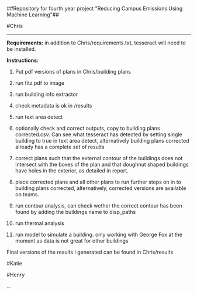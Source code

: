 ##Repository for fourth year project "Reducing Campus Emissions Using Machine Learning"##

#Chris

***

**Requirements:**
in addition to Chris/requirements.txt, tesseract will need to be installed.


**Instructions:**

1. Put pdf versions of plans in Chris/building plans

2. run fitz pdf to image

3. run building info extractor

4. check metadata is ok in /results

5. run text area detect

6. optionally check and correct outputs, copy to building plans corrected.csv. Can see what tesseract has detected by setting single building to true in text area detect, alternatively building plans corrected already has a complete set of results

7. correct plans such that the external contour of the buildings does not intersect with the boxes of the plan and that doughnut shaped buildings have holes in the exterior, as detailed in report.

8. place corrected plans and all other plans to run further steps on in to building plans corrected, alternatively, corrected versions are available on teams.

9. run contour analysis, can check wether the correct contour has been found by adding the buildings name to disp_paths

10. run thermal analysis

11. run model to simulate a building. only working with George Fox at the moment as data is not great for other buildings


Final versions of the results I generated can be found in Chris/results


#Katie

#Henry

*...*
